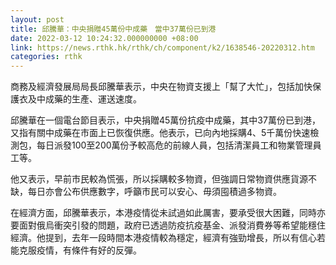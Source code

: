 ```yaml
---
layout: post
title: 邱騰華：中央捐贈45萬份中成藥　當中37萬份已到港
date: 2022-03-12 10:24:32.000000000 +08:00
link: https://news.rthk.hk/rthk/ch/component/k2/1638546-20220312.htm
categories: rthk
---
```


商務及經濟發展局局長邱騰華表示，中央在物資支援上「幫了大忙」，包括加快保護衣及中成藥的生產、運送速度。

邱騰華在一個電台節目表示，中央捐贈45萬份抗疫中成藥，其中37萬份已到港，又指有關中成藥在市面上已恢復供應。他表示，已向內地採購4、5千萬份快速檢測包，每日派發100至200萬份予較高危的前線人員，包括清潔員工和物業管理員工等。

他又表示，早前市民較為慌張，所以採購較多物資，但強調日常物資供應貨源不缺，每日亦會公布供應數字，呼籲市民可以安心、毋須囤積過多物資。

在經濟方面，邱騰華表示，本港疫情從未試過如此厲害，要承受很大困難，同時亦要面對俄烏衝突引發的問題，政府已透過防疫抗疫基金、派發消費券等希望能穩住經濟。他提到，去年一段時間本港疫情較為穩定，經濟有強勁增長，所以有信心若能克服疫情，有條件有好的反彈。

